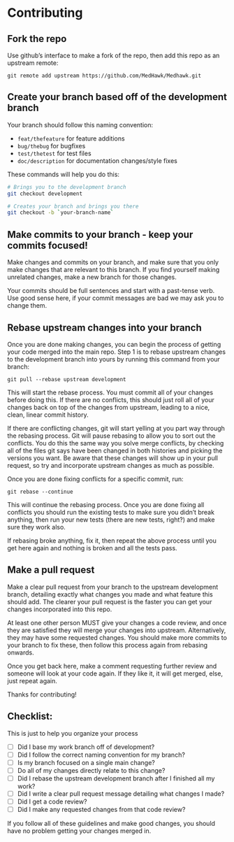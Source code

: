 # Contributing

## Fork the repo
Use github’s interface to make a fork of the repo, then add this repo
as an upstream remote:

```
git remote add upstream https://github.com/MedHawk/Medhawk.git
```

## Create your branch based off of the development branch

Your branch should follow this naming convention:
* `feat/thefeature` for feature additions
* `bug/thebug` for bugfixes
* `test/thetest` for test files
* `doc/description` for documentation changes/style fixes

These commands will help you do this:

``` bash
# Brings you to the development branch
git checkout development

# Creates your branch and brings you there
git checkout -b `your-branch-name`
```

## Make commits to your branch - keep your commits focused!

Make changes and commits on your branch, and make sure that you
only make changes that are relevant to this branch. If you find
yourself making unrelated changes, make a new branch for those
changes.

Your commits should be full sentences and start with a past-tense
verb. Use good sense here, if your commit messages are bad we
may ask you to change them.

## Rebase upstream changes into your branch

Once you are done making changes, you can begin the process of getting
your code merged into the main repo. Step 1 is to rebase upstream
changes to the development branch into yours by running this command
from your branch:

```
git pull --rebase upstream development
```

This will start the rebase process. You must commit all of your changes
before doing this. If there are no conflicts, this should just roll all
of your changes back on top of the changes from upstream, leading to a
nice, clean, linear commit history.

If there are conflicting changes, git will start yelling at you part way
through the rebasing process. Git will pause rebasing to allow you to sort
out the conflicts. You do this the same way you solve merge conflicts,
by checking all of the files git says have been changed in both histories
and picking the versions you want. Be aware that these changes will show
up in your pull request, so try and incorporate upstream changes as much
as possible.

Once you are done fixing conflicts for a specific commit, run:

```
git rebase --continue
```

This will continue the rebasing process. Once you are done fixing all
conflicts you should run the existing tests to make sure you didn’t break
anything, then run your new tests (there are new tests, right?) and
make sure they work also.

If rebasing broke anything, fix it, then repeat the above process until
you get here again and nothing is broken and all the tests pass.

## Make a pull request

Make a clear pull request from your branch to the upstream development
branch, detailing exactly what changes you made and what feature this
should add. The clearer your pull request is the faster you can get
your changes incorporated into this repo.

At least one other person MUST give your changes a code review, and once
they are satisfied they will merge your changes into upstream. Alternatively,
they may have some requested changes. You should make more commits to your
branch to fix these, then follow this process again from rebasing onwards.

Once you get back here, make a comment requesting further review and
someone will look at your code again. If they like it, it will get merged,
else, just repeat again.

Thanks for contributing!

## Checklist:

This is just to help you organize your process

- [ ] Did I base my work branch off of development?
- [ ] Did I follow the correct naming convention for my branch?
- [ ] Is my branch focused on a single main change?
 - [ ] Do all of my changes directly relate to this change?
- [ ] Did I rebase the upstream development branch after I finished all my
  work?
- [ ] Did I write a clear pull request message detailing what changes I made?
- [ ] Did I get a code review?
 - [ ] Did I make any requested changes from that code review?

If you follow all of these guidelines and make good changes, you should have
no problem getting your changes merged in.

